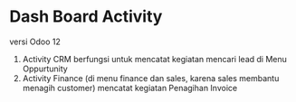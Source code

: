# Dash Board Activity
versi Odoo 12
1. Activity CRM
   berfungsi untuk mencatat kegiatan mencari lead di Menu Oppurtunity
2. Activity Finance (di menu finance dan sales, karena sales membantu menagih customer)
   mencatat kegiatan Penagihan Invoice